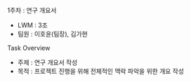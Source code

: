 1주차 : 연구 개요서
- LWM : 3조
- 팀원 : 이호윤(팀장), 김가현

Task Overview
- 주제 : 연구 개요서 작성
- 목적 : 프로젝트 진행을 위해 전체적인 맥락 파악을 위한 개요 작성
